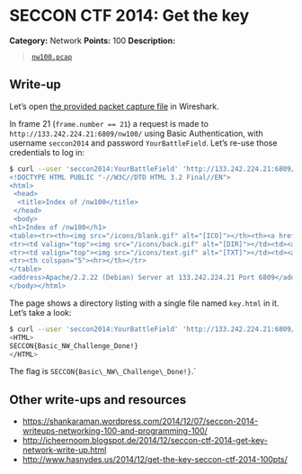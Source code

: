 # SECCON CTF 2014: Get the key

**Category:** Network
**Points:** 100
**Description:**

> [`nw100.pcap`](nw100.pcap)

## Write-up

Let’s open [the provided packet capture file](nw100.pcap) in Wireshark.

In frame 21 (`frame.number == 21`) a request is made to `http://133.242.224.21:6809/nw100/` using Basic Authentication, with username `seccon2014` and password `YourBattleField`. Let’s re-use those credentials to log in:

```bash
$ curl --user 'seccon2014:YourBattleField' 'http://133.242.224.21:6809/nw100/''
<!DOCTYPE HTML PUBLIC "-//W3C//DTD HTML 3.2 Final//EN">
<html>
 <head>
  <title>Index of /nw100</title>
 </head>
 <body>
<h1>Index of /nw100</h1>
<table><tr><th><img src="/icons/blank.gif" alt="[ICO]"></th><th><a href="?C=N;O=D">Name</a></th><th><a href="?C=M;O=A">Last modified</a></th><th><a href="?C=S;O=A">Size</a></th><th><a href="?C=D;O=A">Description</a></th></tr><tr><th colspan="5"><hr></th></tr>
<tr><td valign="top"><img src="/icons/back.gif" alt="[DIR]"></td><td><a href="/">Parent Directory</a></td><td>&nbsp;</td><td align="right">  - </td><td>&nbsp;</td></tr>
<tr><td valign="top"><img src="/icons/text.gif" alt="[TXT]"></td><td><a href="key.html">key.html</a></td><td align="right">29-Nov-2014 22:12  </td><td align="right"> 48 </td><td>&nbsp;</td></tr>
<tr><th colspan="5"><hr></th></tr>
</table>
<address>Apache/2.2.22 (Debian) Server at 133.242.224.21 Port 6809</address>
</body></html>
```

The page shows a directory listing with a single file named `key.html` in it. Let’s take a look:

```bash
$ curl --user 'seccon2014:YourBattleField' 'http://133.242.224.21:6809/nw100/key.html'
<HTML>
SECCON{Basic_NW_Challenge_Done!}
</HTML>
```

The flag is `SECCON{Basic\_NW\_Challenge\_Done!}`.`

## Other write-ups and resources

* <https://shankaraman.wordpress.com/2014/12/07/seccon-2014-writeups-networking-100-and-programming-100/>
* <http://icheernoom.blogspot.de/2014/12/seccon-ctf-2014-get-key-network-write-up.html>
* <http://www.hasnydes.us/2014/12/get-the-key-seccon-ctf-2014-100pts/>
